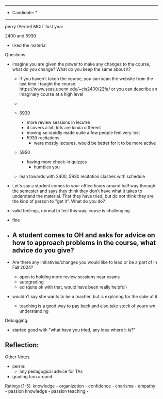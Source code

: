 ***************************
* Candidate:  *
***************************

perry (Perrie)
MCIT first year

2400 and 5930
- liked the material

Questions:
- Imagine you are given the power to make any changes to the course, what do you change? What do you keep the same about it?
  - If you haven't taken the course, you can scan the website from the last time I taught the course: https://www.seas.upenn.edu/~cis2400/22fa/ or you can describe an imaginary course at a high level
  -  

  - 5930
    - more review sessions in lecutre
    - it covers a lot, lots are kinda different
    - moving so rapidly made quite a few people feel very lost
    - 5930 recitations
      - were mostly lectures, would be better for it to be more active

  - 5950
    - having more check-in quizzes
      - humbles you

  - lean towards with 2400, 5930 recitation clashes with schedule

- Let's say a student comes to your office hours around half way through the semester and says they think they don't have what it takes to understand the material. That they have tried, but do not think they are the kind of person to "get it". What do you do?
 - valid feelings, normal to feel this way. couse is challenging
 - fine

- A student comes to OH and asks for advice on how to approach problems in the course, what advice do you give?
  -

- Are there any initiatives/changes you would like to lead or be a part of in Fall 2024?
  - open to holding more review sessions near exams
  - autograding
  - ed (quite ok with that, would have been really helpful)

- wouldn't say she wants to be a teacher, but is exploring for the sake of it
  - teaching is a good way to pay back and also take stock of youro wn understanding

Debugging:
- started good with "what have you tried, any idea where it is?" 



Reflection:
- 



Other Notes:
- perrie:
  - any pedagogical advice for TAs
- grading turn around



Ratings [1-5]:
knowledge         - 
organization      - 
confidence        - 
charisma          - 
empathy           - 
passion knowledge -
passion teaching  - 